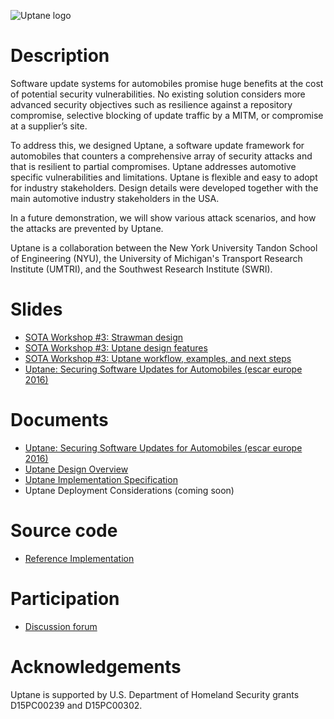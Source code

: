 ![Uptane logo](https://raw.githubusercontent.com/uptane/uptane.github.io/master/logo.png)

# Description

Software update systems for automobiles promise huge benefits at the cost of potential security vulnerabilities. No existing solution considers more advanced security objectives such as resilience against a repository compromise, selective blocking of update traffic by a MITM, or compromise at a supplier’s site.

To address this, we designed Uptane, a software update framework for automobiles that counters a comprehensive array of security attacks and that is resilient to partial compromises. Uptane addresses automotive specific vulnerabilities and limitations. Uptane is flexible and easy to adopt for industry stakeholders. Design details were developed together with the main automotive industry stakeholders in the USA.

In a future demonstration, we will show various attack scenarios, and how the attacks are prevented by Uptane.

Uptane is a collaboration between the New York University Tandon School of Engineering (NYU), the University of Michigan's Transport Research Institute (UMTRI), and the Southwest Research Institute (SWRI).

# Slides

* [SOTA Workshop #3: Strawman design](https://docs.google.com/presentation/d/1z-IMQQz_2dJ3oeXWM4ky7023KrgTIhMtaHS8GpO4jF8/edit?usp=sharing)
* [SOTA Workshop #3: Uptane design features](https://docs.google.com/presentation/d/1FRGEQM7_zX7m7xAzakf_vlDRWeZFRc5Flieol1OwUk4/edit?usp=sharing)
* [SOTA Workshop #3: Uptane workflow, examples, and next steps](https://docs.google.com/presentation/d/1pFgOdK_GGPmwrh6yyaNB1b3Y_yPbS4jvAmq7yJS5bck/edit?usp=sharing)
* [Uptane: Securing Software Updates for Automobiles (escar europe 2016)](https://docs.google.com/presentation/d/17bl_-y3U78xbhaTbsZDu_Uv0zI9UAKZ8v78dj55yC3k/edit?usp=sharing)

# Documents

* [Uptane: Securing Software Updates for Automobiles (escar europe 2016)](https://isis.poly.edu/~jcappos/papers/kuppusamy_escar_16.pdf)
* [Uptane Design Overview](https://docs.google.com/document/d/13XXQZ6KXCK_MiZj_Q84PQyMDmBiHnhEfgJgj8drKWRI/edit?usp=sharing)
* [Uptane Implementation Specification](https://docs.google.com/document/d/1noDyg2t5jB6y3R5-Y3TXXj1tocv_y24NjmOw8rAcaAc/edit?usp=sharing)
* Uptane Deployment Considerations (coming soon)

# Source code

* [Reference Implementation](https://github.com/uptane/uptane)

# Participation

* [Discussion forum](https://uptane.umtri.umich.edu/forum/)

# Acknowledgements

Uptane is supported by U.S. Department of Homeland Security grants D15PC00239 and D15PC00302.